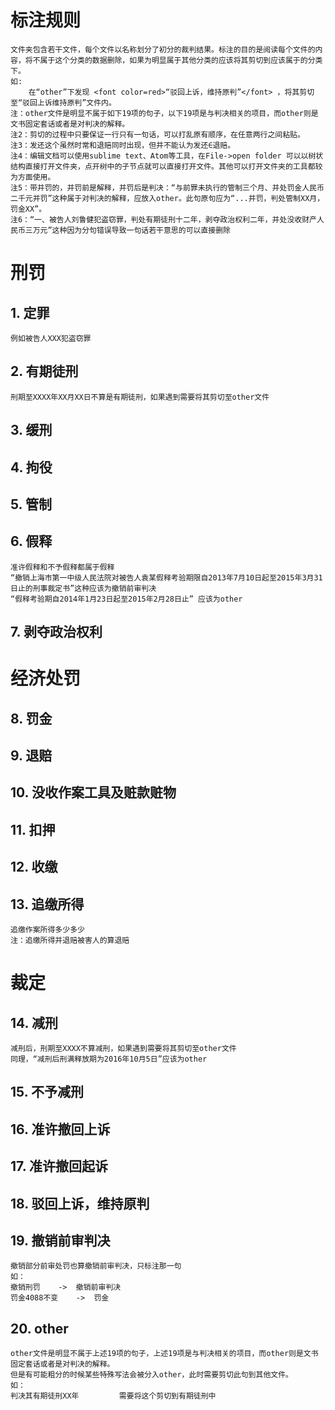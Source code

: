 标注规则
======
    文件夹包含若干文件，每个文件以名称划分了初分的裁判结果。标注的目的是阅读每个文件的内容，将不属于这个分类的数据删除，如果为明显属于其他分类的应该将其剪切到应该属于的分类下。
    如:
        在“other”下发现 <font color=red>“驳回上诉，维持原判”</font> ，将其剪切至“驳回上诉维持原判”文件内。
    注：other文件是明显不属于如下19项的句子，以下19项是与判决相关的项目，而other则是文书固定套话或者是对判决的解释。
    注2：剪切的过程中只要保证一行只有一句话，可以打乱原有顺序，在任意两行之间粘贴。
    注3：发还这个虽然时常和退赔同时出现，但并不能认为发还∈退赔。 
    注4：编辑文档可以使用sublime text、Atom等工具，在File->open folder 可以以树状结构直接打开文件夹，点开树中的子节点就可以直接打开文件。其他可以打开文件夹的工具都较为方面使用。
    注5：带并罚的，并罚前是解释，并罚后是判决：“与前罪未执行的管制三个月、并处罚金人民币二千元并罚”这种属于对判决的解释，应放入other。此句原句应为“...并罚，判处管制XX月，罚金XX”。
    注6：“一、被告人刘鲁健犯盗窃罪，判处有期徒刑十二年，剥夺政治权利二年，并处没收财产人民币三万元”这种因为分句错误导致一句话若干意思的可以直接删除
# 刑罚
## 1. 定罪
    例如被告人XXX犯盗窃罪
## 2. 有期徒刑
    刑期至XXXX年XX月XX日不算是有期徒刑，如果遇到需要将其剪切至other文件
## 3. 缓刑
## 4. 拘役
## 5. 管制
## 6. 假释
    准许假释和不予假释都属于假释
    “撤销上海市第一中级人民法院对被告人袁某假释考验期限自2013年7月10日起至2015年3月31日止的刑事裁定书”这种应该为撤销前审判决
    “假释考验期自2014年1月23日起至2015年2月28日止” 应该为other
## 7. 剥夺政治权利

# 经济处罚
## 8. 罚金
## 9. 退赔
## 10. 没收作案工具及赃款赃物
## 11. 扣押
## 12. 收缴
## 13. 追缴所得
    追缴作案所得多少多少
    注：追缴所得并退赔被害人的算退赔
    
# 裁定
## 14. 减刑
    减刑后，刑期至XXXX不算减刑，如果遇到需要将其剪切至other文件
    同理，“减刑后刑满释放期为2016年10月5日”应该为other
## 15. 不予减刑
## 16. 准许撤回上诉
## 17. 准许撤回起诉
## 18. 驳回上诉，维持原判
## 19. 撤销前审判决
    撤销部分前审处罚也算撤销前审判决，只标注那一句
    如：
    撤销刑罚    ->  撤销前审判决
    罚金4088不变    ->  罚金
## 20. other
    other文件是明显不属于上述19项的句子，上述19项是与判决相关的项目，而other则是文书固定套话或者是对判决的解释。
    但是有可能粗分的时候某些特殊写法会被分入other，此时需要剪切此句到其他文件。
    如：
    判决其有期徒刑XX年         需要将这个剪切到有期徒刑中
